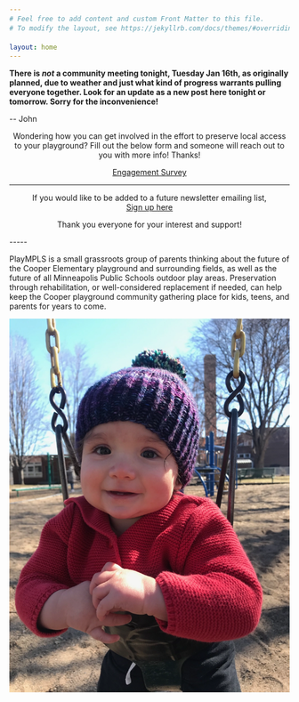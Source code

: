 ```yaml
---
# Feel free to add content and custom Front Matter to this file.
# To modify the layout, see https://jekyllrb.com/docs/themes/#overriding-theme-defaults

layout: home
---
```


<!-- markdownlint-disable first-line-h1 -->

**There is *not* a community meeting tonight, Tuesday Jan 16th, as originally planned, due to weather and just what kind of progress warrants pulling everyone together.  Look for an update as a new post here tonight or tomorrow.  Sorry for the inconvenience!**

-- John

<div style='text-align:center'>



Wondering how you can get involved in the effort to preserve local access to your playground?  Fill out the below form and someone will reach out to you with more info!  Thanks!

<a class='cta' href='https://docs.google.com/forms/d/e/1FAIpQLScLmhXNIg_hJZWXdXx5XVr6FZKLseZBmREgw5_3mbMRJCx0Dg/viewform' target="_blank" rel="noopener noreferrer">Engagement Survey</a>

<hr>

If you would like to be added to a future newsletter emailing list,<br>
<a class='cta' href='https://forms.gle/33KzCGPRNo5in65L7' target="_blank" rel="noopener noreferrer">Sign up here</a>

Thank you everyone for your interest and support!

</div>
-----

PlayMPLS is a small grassroots group of parents thinking about the future of the Cooper Elementary playground and surrounding fields, as well as the future of all Minneapolis Public Schools outdoor play areas.  Preservation through rehabilitation, or well-considered replacement if needed, can help keep the Cooper playground community gathering place for kids, teens, and parents for years to come.

![Cutest kid in a swing, smiling.](./assets/images/swing.webp)